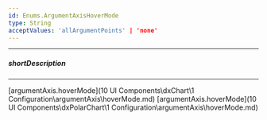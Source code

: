 ```yaml
---
id: Enums.ArgumentAxisHoverMode
type: String
acceptValues: 'allArgumentPoints' | 'none'
---
```

---
##### shortDescription
<!-- Description goes here -->

---
<!-- Description goes here -->
[argumentAxis.hoverMode](10 UI Components\dxChart\1 Configuration\argumentAxis\hoverMode.md)
[argumentAxis.hoverMode](10 UI Components\dxPolarChart\1 Configuration\argumentAxis\hoverMode.md)